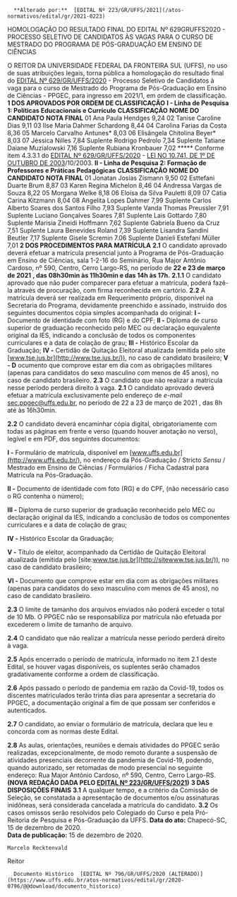       **Alterado por:**  [EDITAL Nº 223/GR/UFFS/2021](/atos-normativos/edital/gr/2021-0223) 

   HOMOLOGAÇÃO DO RESULTADO FINAL DO EDITAL Nº 629GRUFFS2020 - PROCESSO SELETIVO DE CANDIDATOS ÀS VAGAS PARA O CURSO DE MESTRADO DO PROGRAMA DE PÓS-GRADUAÇÃO EM ENSINO DE CIÊNCIAS  

 O REITOR DA UNIVERSIDADE FEDERAL DA FRONTEIRA SUL (UFFS), no uso de suas atribuições legais, torna pública a homologação do resultado final do [EDITAL Nº 629/GR/UFFS/2020](https://www.uffs.edu.br/atos-normativos/edital/gr/2020-0629) - Processo Seletivo de Candidatos à vaga para o curso de Mestrado do Programa de Pós-Graduação em Ensino de Ciências - PPGEC, para ingresso em 2021/1, em ordem de classificação.  **1 DOS APROVADOS POR ORDEM DE CLASSIFICAÇÃO** **I - Linha de Pesquisa 1: Políticas Educacionais e Currículo**     **CLASSIFICAÇÃO**   **NOME DO CANDIDATO**   **NOTA FINAL**     01   Ana Paula Hendges   9,24     02   Tanise Caroline Dias   9,11     03   Ilse Maria Dahmer Schardong   8,44     04   Carolina Farias da Costa   8,36     05   Marcelo Carvalho Antunes*   8,03     06   Elisângela Chitolina Beyer*   8,03     07   Jéssica Nilles   7,84     Suplente   Rodrigo Pedrolo   7,34     Suplente   Tatiane Daiane Muzialowski   7,16     Suplente   Rubiana Kronbauer   7,02     *****  Conforme item 4.3.3.1 do [EDITAL Nº 629/GR/UFFS/2020](https://www.uffs.edu.br/atos-normativos/edital/gr/2020-0629) - [LEI NO 10.741, DE 1º DE OUTUBRO DE 2003](http://www.planalto.gov.br/ccivil_03/leis/2003/l10.741.htm)/10/2003. **II - Linha de Pesquisa 2: Formação de Professores e Práticas Pedagógicas**     **CLASSIFICAÇÃO**   **NOME DO CANDIDATO**   **NOTA FINAL**     01   Jonatan Josias Zismann   9,50     02   Esttefani Duarte Brum   8,87     03   Karen Regina Michelon   8,46     04   Andressa Vargas de Souza   8,22     05   Morgana Welke   8,18     06   Eloisa da Silva Pauletti   8,09     07   Cátia Carina Kitzmann   8,04     08   Angelita Lopes Dahmer   7,99     Suplente   Carlos Alberto Soares dos Santos Filho   7,93     Suplente   Vanda Thomas Preussler   7,91     Suplente   Luciano Gonçalves Soares   7,81     Suplente   Lais Gottardo   7,80     Suplente   Marisia Zineidi Hoffmann   7,62     Suplente   Gabriela Bueno da Cruz   7,51     Suplente   Laura Benevides Roland   7,39     Suplente   Lisandra Sandini Beutler   7,17     Suplente   Gisele Scremin   7.06     Suplente   Danieli Estefani Müller   7,01      **2 DOS PROCEDIMENTOS PARA MATRÍCULA** **2.1**  O candidato aprovado deverá efetuar a matrícula presencial junto à Programa de Pós-Graduação em Ensino de Ciências, sala 1-2-16 do Seminário, Rua Major Antônio Cardoso, nº 590, Centro, Cerro Largo-RS, no período de **22 e 23 de março de 2021** **, das 08h30min às 11h30min e das 14h às 17h.** **2.1.1**  O candidato aprovado que não puder comparecer para efetuar a matrícula, poderá fazê-la através de procuração, com firma reconhecida em cartório. **2.2**  A matrícula deverá ser realizada em Requerimento próprio, disponível na Secretaria do Programa, devidamente preenchido e assinado, instruído dos seguintes documentos cópia simples acompanhada do original: **I -**  Documento de identidade com foto (RG) e do CPF; **II -**  Diploma de curso superior de graduação reconhecido pelo MEC ou declaração equivalente original da IES, indicando a conclusão de todos os componentes curriculares e a data de colação de grau; **III -**  Histórico Escolar da Graduação; **IV -**  Certidão de Quitação Eleitoral atualizada (emitida pelo site [www.tse.jus.br](http://www.tse.jus.br/)), no caso de candidato brasileiro; **V - D** ocumento que comprove estar em dia com as obrigações militares (apenas para candidatos do sexo masculino com menos de 45 anos), no caso de candidato brasileiro. **2.3**  O candidato que não realizar a matrícula nesse período perderá direito à vaga.  **2.1** O candidato aprovado deverá efetuar a matrícula exclusivamente pelo endereço de *e-mail* sec.ppgec@uffs.edu.br, no período de 22 a 23 de março de 2021 , das 8h até às 16h30min.

 **2.2** O candidato deverá encaminhar cópia digital, obrigatoriamente com todas as páginas em frente e verso (quando houver anotação no verso), legível e em PDF, dos seguintes documentos:

 **I -** Formulário de matrícula, disponível em [www.uffs.edu.br](http://www.uffs.edu.br/), no endereço da Pós-Graduação / Stricto *Sensu* / Mestrado em Ensino de Ciências / Formulários / Ficha Cadastral para Matrícula na Pós-Graduação.

 **II -** Documento de identidade com foto (RG) e do CPF, (não necessário caso o RG contenha o número);

 **III -** Diploma de curso superior de graduação reconhecido pelo MEC ou declaração original da IES, indicando a conclusão de todos os componentes curriculares e a data de colação de grau;

 **IV -** Histórico Escolar da Graduação;

 **V -** Título de eleitor, acompanhado da Certidão de Quitação Eleitoral atualizada (emitida pelo [site:www.tse.jus.br](http://sitewww.tse.jus.br/)), no caso de candidato brasileiro;

 **VI -** Documento que comprove estar em dia com as obrigações militares (apenas para candidatos do sexo masculino com menos de 45 anos), no caso de candidato brasileiro.

 **2.3** O limite de tamanho dos arquivos enviados não poderá exceder o total de 10 Mb. O PPGEC não se responsabiliza por matrícula não efetuada por excederem o limite de tamanho de arquivo.

 **2.4** O candidato que não realizar a matrícula nesse período perderá direito à vaga.

 **2.5** Após encerrado o período de matrícula, informado no item 2.1 deste Edital, se houver vagas disponíveis, os suplentes serão chamados gradativamente conforme a ordem de classificação.

 **2.6** Após passado o período de pandemia em razão da Covid-19, todos os discentes matriculados terão trinta dias para apresentar a secretaria do PPGEC, a documentação original a fim de que possam ser conferidos e autenticados.

 **2.7** O candidato, ao enviar o formulário de matrícula, declara que leu e concorda com as normas deste Edital.

 ****2.8**** As aulas, orientações, reuniões e demais atividades do PPGEC serão realizadas, excepcionalmente, de modo remoto durante a suspensão de atividades presenciais decorrente da pandemia de Covid-19, podendo, quando autorizado, ser retomadas de modo presencial no seguinte endereço: Rua Major Antônio Cardoso, nº 590, Centro, Cerro Largo-RS. ****(NOVA REDAÇÃO DADA PELO [EDITAL Nº 223/GR/UFFS/2021](https://www.uffs.edu.br/atos-normativos/edital/gr/2021-0223))****    **3 DAS DISPOSIÇÕES FINAIS** **3.1**  A qualquer tempo, e a critério da Comissão de Seleção, se constatada a apresentação de documentos e/ou assinaturas inidôneas, será considerada cancelada a matrícula do candidato. **3.2**  Os casos omissos serão resolvidos pelo Colegiado do Curso e pela Pró-Reitoria de Pesquisa e Pós-Graduação da UFFS.        **Data do ato:** Chapecó-SC, 15 de dezembro de 2020.   
 **Data de publicação:**  15 de dezembro de 2020. 

    Marcelo Recktenvald   
 Reitor 

      Documento Histórico  [EDITAL Nº 796/GR/UFFS/2020 (ALTERADO)](https://www.uffs.edu.br/atos-normativos/edital/gr/2020-0796/@@download/documento_historico)     
      